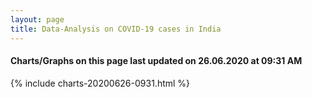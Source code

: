 ```yaml
---
layout: page
title: Data-Analysis on COVID-19 cases in India
---
```

#### Charts/Graphs on this page last updated on 26.06.2020 at 09:31 AM
{% include charts-20200626-0931.html %}